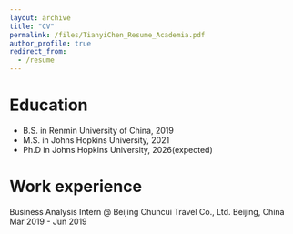 ```yaml
---
layout: archive
title: "CV"
permalink: /files/TianyiChen_Resume_Academia.pdf
author_profile: true
redirect_from:
  - /resume
---
```

# Education

-   B.S. in Renmin University of China, 2019
-   M.S. in Johns Hopkins University, 2021
-   Ph.D in Johns Hopkins University, 2026(expected)

# Work experience

Business Analysis Intern \@ Beijing Chuncui Travel Co., Ltd. Beijing, China Mar 2019 - Jun 2019
